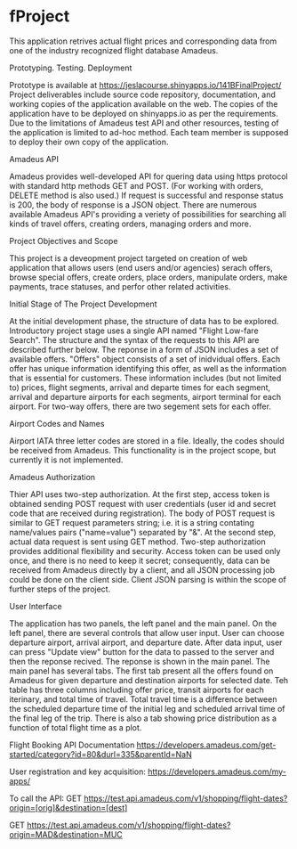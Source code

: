 # fProject

This application retrives actual flight prices and corresponding data from one of the industry recognized flight database Amadeus.


Prototyping. Testing. Deployment

Prototype is available at https://jeslacourse.shinyapps.io/141BFinalProject/
Project deliverables include source code repository, documentation, and working copies of the application available on the web. The copies of the application have to be deployed on shinyapps.io as per the requirements. Due to the limitations of Amadeus test API and other resources, testing of the application is limited to ad-hoc method. Each team member is supposed to deploy their own copy of the application.  

Amadeus API

Amadeus provides well-developed API for quering data using https protocol with standard http methods GET and POST. (For working with orders, DELETE method is also used.) If request is successful and response status is 200, the body of response is a JSON object. There are numerous available Amadeus API's providing a veriety of possibilities for searching all kinds of travel offers, creating orders, managing orders and more.

Project Objectives and Scope

This project is a deveopment project targeted on creation of web application that allows users (end users and/or agencies) serach offers, browse special offers, create orders, place orders, manipulate orders, make payments, trace statuses, and perfor other related activities.

Initial Stage of The Project 
Development

At the initial development phase, the structure of data has to be explored. Introductory project stage uses a single API named "Flight Low-fare Search". The structure and the syntax of the requests to this API are described further below. The reponse in a form of JSON includes a set of available offers. "Offers" object consists of a set of inidvidual offers. Each offer has unique information identifying this offer, as well as the information that is essential for customers. These information includes (but not limited to) prices, flight segments, arrival and departe times for each segment, arrival and departure airports for each segments, airport terminal for each airport. For two-way offers, there are two segement sets for each offer.

Airport Codes and Names

Airport IATA three letter codes are stored in a file. Ideally, the codes should be received from Amadeus. This functionality is in the project scope, but currently it is not implemented. 

Amadeus Authorization

Thier API uses two-step authorization. At the first step, access token is obtained sending POST request with user credentials (user id and secret code that are received during registration). The body of POST request is similar to GET request parameters string; i.e. it is a string contating name/values pairs ("name=value") separated by "&". At the second step, actual data request is sent using GET method. Two-step authorization provides additional flexibility and security. Access token can be used only once, and there is no need to keep it secret; consequently, data can be received from Amadeus directly by a client, and all JSON processing job could be done on the client side. Client JSON parsing is within the scope of further steps of the project.

User Interface

The application has two panels, the left panel and the main panel. On the left panel, there are several controls that allow user input. User can choose departure airport, arrival airport, and departure date. After data input, user can press "Update view" button for the data to passed to the server and then the reponse recived. The reponse is shown in the main panel. The main panel has several tabs. The first tab present all the offers found on Amadeus for given departure and destination airports for selected date. Teh table has three columns including offer price, transit airports for each iterinary, and total time of travel. Total travel time is a difference between the scheduled departure time of the initial leg and scheduled arrival time of the final leg of the trip. There is also a tab showing price distribution as a function of total flight time as a plot.


Flight Booking API Documentation
https://developers.amadeus.com/get-started/category?id=80&durl=335&parentId=NaN

User registration and key acquisition: 
https://developers.amadeus.com/my-apps/

To call the API:
GET https://test.api.amadeus.com/v1/shopping/flight-dates?origin=[orig]&destination=[dest]

GET https://test.api.amadeus.com/v1/shopping/flight-dates?origin=MAD&destination=MUC


